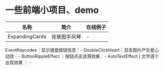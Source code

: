 # 一些前端小项目、demo
名称|简介|在线例子
--|--|--
ExpandingCards|背景图手风琴|-
EventKeycodes｜显示键盘按钮信息｜-
DoubleClickHeart｜双击图片产生爱心动效｜-
ButtonRippleEffect ｜按钮点击涟漪效果｜-
AutoTextEffect | 文字逐个出现效果 ｜ -
